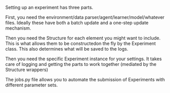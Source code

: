 Setting up an experiment has three parts.

First, you need the environment/data parser/agent/learner/model/whatever files.
Ideally these have both a batch update and a one-step update mechanism.


Then you need the Structure for each element you might want to include. 
This is what allows them to be constructedon the fly by the Experiment class.
This also determines what will be saved to the logs.

Then you need the specific Experiment instance for your settings. It takes care 
of logging and getting the parts to work together (mediated by the Structure
wrappers)

The jobs.py file allows you to automate the submission of Experiments with 
different parameter sets. 
